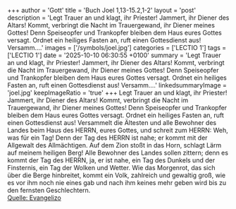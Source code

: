 +++
author = 'Gott'
title = 'Buch Joel 1,13-15.2,1-2'
layout = 'post'
description = 'Legt Trauer an und klagt, ihr Priester! Jammert, ihr Diener des Altars! Kommt, verbringt die Nacht im Trauergewand, ihr Diener meines Gottes! Denn Speiseopfer und Trankopfer bleiben dem Haus eures Gottes versagt. Ordnet ein heiliges Fasten an, ruft einen Gottesdienst aus! Versamm....'
images = ['/symbols/joel.jpg']
categories = ['LECTIO 1']
tags = ['LECTIO 1']
date = '2025-10-10 06:30:55 +0100'
summary = 'Legt Trauer an und klagt, ihr Priester! Jammert, ihr Diener des Altars! Kommt, verbringt die Nacht im Trauergewand, ihr Diener meines Gottes! Denn Speiseopfer und Trankopfer bleiben dem Haus eures Gottes versagt. Ordnet ein heiliges Fasten an, ruft einen Gottesdienst aus! Versamm....'
linkedsummaryImage = 'joel.jpg'
keepImageRatio = 'true'
+++
Legt Trauer an und klagt, ihr Priester! Jammert, ihr Diener des Altars! Kommt, verbringt die Nacht im Trauergewand, ihr Diener meines Gottes! Denn Speiseopfer und Trankopfer bleiben dem Haus eures Gottes versagt.
Ordnet ein heiliges Fasten an, ruft einen Gottesdienst aus! Versammelt die Ältesten und alle Bewohner des Landes beim Haus des HERRN, eures Gottes, und schreit zum HERRN:
Weh, was für ein Tag! Denn der Tag des HERRN ist nahe; er kommt mit der Allgewalt des Allmächtigen.<!--more-->
Auf dem Zion stoßt in das Horn, schlagt Lärm auf meinem heiligen Berg! Alle Bewohner des Landes sollen zittern; denn es kommt der Tag des HERRN, ja, er ist nahe,
ein Tag des Dunkels und der Finsternis, ein Tag der Wolken und Wetter. Wie das Morgenrot, das sich über die Berge hinbreitet, kommt ein Volk, zahlreich und gewaltig groß, wie es vor ihm noch nie eines gab und nach ihm keines mehr geben wird bis zu den fernsten Geschlechtern.<br> [Quelle: Evangelizo](https://evangeliumtagfuertag.org/DE/gospel)